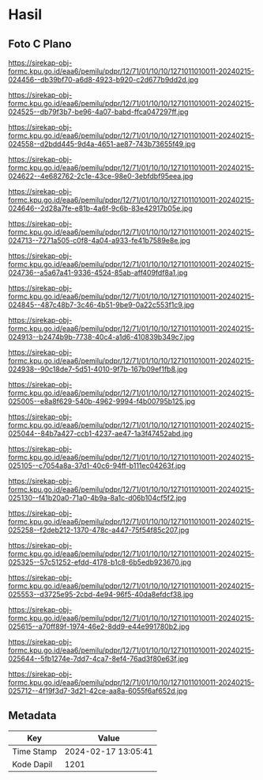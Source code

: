 # Hasil

## Foto C Plano

https://sirekap-obj-formc.kpu.go.id/eaa6/pemilu/pdpr/12/71/01/10/10/1271011010011-20240215-024456--db39bf70-a6d8-4923-b920-c2d677b9dd2d.jpg

https://sirekap-obj-formc.kpu.go.id/eaa6/pemilu/pdpr/12/71/01/10/10/1271011010011-20240215-024525--db79f3b7-be96-4a07-babd-ffca047297ff.jpg

https://sirekap-obj-formc.kpu.go.id/eaa6/pemilu/pdpr/12/71/01/10/10/1271011010011-20240215-024558--d2bdd445-9d4a-4651-ae87-743b73655f49.jpg

https://sirekap-obj-formc.kpu.go.id/eaa6/pemilu/pdpr/12/71/01/10/10/1271011010011-20240215-024622--4e682762-2c1e-43ce-98e0-3ebfdbf95eea.jpg

https://sirekap-obj-formc.kpu.go.id/eaa6/pemilu/pdpr/12/71/01/10/10/1271011010011-20240215-024646--2d28a7fe-e81b-4a6f-9c6b-83e42917b05e.jpg

https://sirekap-obj-formc.kpu.go.id/eaa6/pemilu/pdpr/12/71/01/10/10/1271011010011-20240215-024713--7271a505-c0f8-4a04-a933-fe41b7589e8e.jpg

https://sirekap-obj-formc.kpu.go.id/eaa6/pemilu/pdpr/12/71/01/10/10/1271011010011-20240215-024736--a5a67a41-9336-4524-85ab-aff409fdf8a1.jpg

https://sirekap-obj-formc.kpu.go.id/eaa6/pemilu/pdpr/12/71/01/10/10/1271011010011-20240215-024845--487c48b7-3c46-4b51-9be9-0a22c553f1c9.jpg

https://sirekap-obj-formc.kpu.go.id/eaa6/pemilu/pdpr/12/71/01/10/10/1271011010011-20240215-024913--b2474b9b-7738-40c4-a1d6-410839b349c7.jpg

https://sirekap-obj-formc.kpu.go.id/eaa6/pemilu/pdpr/12/71/01/10/10/1271011010011-20240215-024938--90c18de7-5d51-4010-9f7b-167b09ef1fb8.jpg

https://sirekap-obj-formc.kpu.go.id/eaa6/pemilu/pdpr/12/71/01/10/10/1271011010011-20240215-025005--e8a8f629-540b-4962-9994-f4b00795b125.jpg

https://sirekap-obj-formc.kpu.go.id/eaa6/pemilu/pdpr/12/71/01/10/10/1271011010011-20240215-025044--84b7a427-ccb1-4237-ae47-1a3f47452abd.jpg

https://sirekap-obj-formc.kpu.go.id/eaa6/pemilu/pdpr/12/71/01/10/10/1271011010011-20240215-025105--c7054a8a-37d1-40c6-94ff-b111ec04263f.jpg

https://sirekap-obj-formc.kpu.go.id/eaa6/pemilu/pdpr/12/71/01/10/10/1271011010011-20240215-025130--f41b20a0-71a0-4b9a-8a1c-d06b104cf5f2.jpg

https://sirekap-obj-formc.kpu.go.id/eaa6/pemilu/pdpr/12/71/01/10/10/1271011010011-20240215-025258--f2deb212-1370-478c-a447-75f54f85c207.jpg

https://sirekap-obj-formc.kpu.go.id/eaa6/pemilu/pdpr/12/71/01/10/10/1271011010011-20240215-025325--57c51252-efdd-4178-b1c8-6b5edb923670.jpg

https://sirekap-obj-formc.kpu.go.id/eaa6/pemilu/pdpr/12/71/01/10/10/1271011010011-20240215-025553--d3725e95-2cbd-4e94-96f5-40da8efdcf38.jpg

https://sirekap-obj-formc.kpu.go.id/eaa6/pemilu/pdpr/12/71/01/10/10/1271011010011-20240215-025615--a70ff89f-1974-46e2-8dd9-e44e991780b2.jpg

https://sirekap-obj-formc.kpu.go.id/eaa6/pemilu/pdpr/12/71/01/10/10/1271011010011-20240215-025644--5fb1274e-7dd7-4ca7-8ef4-76ad3f80e63f.jpg

https://sirekap-obj-formc.kpu.go.id/eaa6/pemilu/pdpr/12/71/01/10/10/1271011010011-20240215-025712--4f19f3d7-3d21-42ce-aa8a-6055f6af652d.jpg


## Metadata

| Key        | Value               |
| ---------- | ------------------- |
| Time Stamp | 2024-02-17 13:05:41 |
| Kode Dapil | 1201                |



